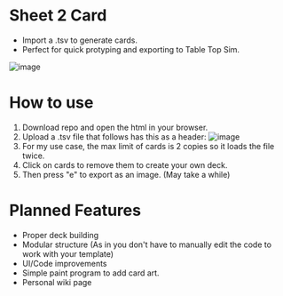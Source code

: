  # Sheet 2 Card
 - Import a .tsv to generate cards. 
 - Perfect for quick protyping and exporting to Table Top Sim.

 ![image](https://github.com/Shadow1363/Sheet2Card/assets/112425274/6be3b358-7cac-4cf1-8371-935f1f2be49c)
 
# How to use
1. Download repo and open the html in your browser.
2. Upload a .tsv file that follows has this as a header:
![image](https://github.com/Shadow1363/Sheet2Card/assets/112425274/2464f1c8-e9fa-4a46-8d50-b2d0cab583ab)
3. For my use case, the max limit of cards is 2 copies so it loads the file twice.
4. Click on cards to remove them to create your own deck.
5. Then press "e" to export as an image. (May take a while)

# Planned Features
- Proper deck building
- Modular structure (As in you don't have to manually edit the code to work with your template)
- UI/Code improvements
- Simple paint program to add card art.
- Personal wiki page
